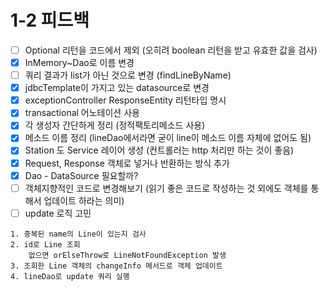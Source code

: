 # 1-2  피드백
- [ ] Optional 리턴을 코드에서 제외 (오히려 boolean 리턴을 받고 유효한 값을 검사)
- [x] InMemory~Dao로 이름 변경
- [ ] 쿼리 결과가 list가 아닌 것으로 변경 (findLineByName)
- [x] jdbcTemplate이 가지고 있는 datasource로 변경
- [x] exceptionController ResponseEntity 리턴타입 명시
- [x] transactional 어노테이션 사용
- [x] 각 생성자 간단하게 정리 (정적팩토리메소드 사용)
- [x] 메소드 이름 정리 (lineDao에서라면 굳이 line이 메소드 이름 자체에 없어도 됨)
- [x] Station 도 Service 레이어 생성 (컨트롤러는 http 처리만 하는 것이 좋음)
- [x] Request, Response 객체로 넣거나 반환하는 방식 추가
- [x] Dao - DataSource 필요할까?
- [ ] 객체지향적인 코드로 변경해보기 (읽기 좋은 코드로 작성하는 것 외에도 객체를 통해서 업데이트 하라는 의미)
- [ ] update 로직 고민
```text
1. 중복된 name의 Line이 있는지 검사
2. id로 Line 조회
    없으면 orElseThrow로 LineNotFoundException 발생
3. 조회한 Line 객체의 changeInfo 메서드로 객체 업데이트
4. lineDao로 update 쿼리 실행
```
